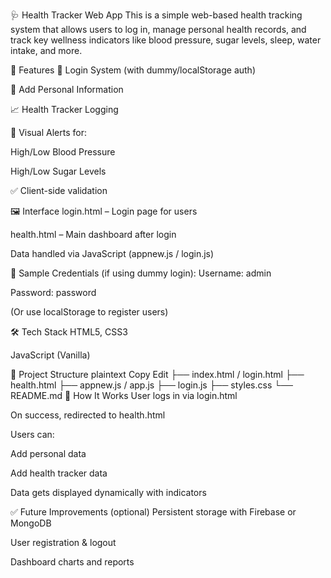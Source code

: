 🩺 Health Tracker Web App
This is a simple web-based health tracking system that allows users to log in, manage personal health records, and track key wellness indicators like blood pressure, sugar levels, sleep, water intake, and more.

🚀 Features
🔐 Login System (with dummy/localStorage auth)

🧍 Add Personal Information

📈 Health Tracker Logging

🎯 Visual Alerts for:

High/Low Blood Pressure

High/Low Sugar Levels

✅ Client-side validation

🖼️ Interface
login.html – Login page for users

health.html – Main dashboard after login

Data handled via JavaScript (appnew.js / login.js)

🧪 Sample Credentials (if using dummy login):
Username: admin

Password: password

(Or use localStorage to register users)

🛠️ Tech Stack
HTML5, CSS3

JavaScript (Vanilla)

📂 Project Structure
plaintext
Copy
Edit
├── index.html / login.html
├── health.html
├── appnew.js / app.js
├── login.js
├── styles.css
└── README.md
📝 How It Works
User logs in via login.html

On success, redirected to health.html

Users can:

Add personal data

Add health tracker data

Data gets displayed dynamically with indicators

✅ Future Improvements (optional)
Persistent storage with Firebase or MongoDB

User registration & logout

Dashboard charts and reports
